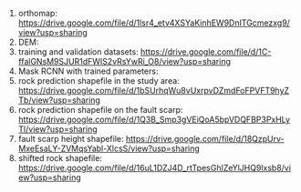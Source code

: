 1. orthomap: https://drive.google.com/file/d/1lsr4_etv4XSYaKinhEW9DnITGcmezxg9/view?usp=sharing
2. DEM: 
3. training and validation datasets: https://drive.google.com/file/d/1C-ffalGNsM9SJUR1dFWIS2vRsYwRi_O8/view?usp=sharing
4. Mask RCNN with trained parameters: 
5. rock prediction shapefile in the study area: https://drive.google.com/file/d/1bSUrhqWu8vUxrpvDZmdFoFPVFT9hyZTb/view?usp=sharing 
6. rock prediction shapefile on the fault scarp: https://drive.google.com/file/d/1Q3B_Smp3gVEiQoA5bpVDQFBP3PxHLyTl/view?usp=sharing 
7. fault scarp height shapefile: https://drive.google.com/file/d/18QzpUrv-MxeEsaLY-ZVMqsYabl-XlcsS/view?usp=sharing 
8. shifted rock shapefile: https://drive.google.com/file/d/16uL1DZJ4D_rtTpesGhIZeYlJHQ9lxsb8/view?usp=sharing

